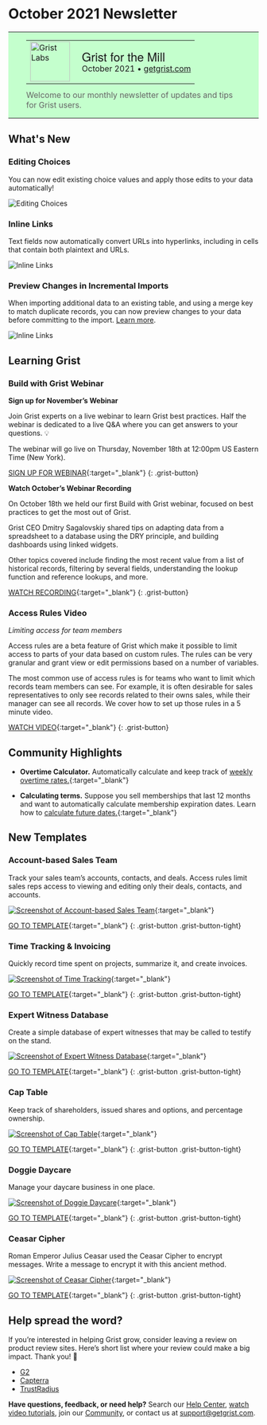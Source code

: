 # October 2021 Newsletter

<style>
  /* restore some poorly overridden defaults */
  .newsletter-header .table {
    background-color: initial;
    border: initial;
  }
  .newsletter-header .table > tbody > tr > td {
    padding: initial;
    border: initial;
    vertical-align: initial;
  }
  .newsletter-header img.header-img {
    padding: initial;
    max-width: initial;
    display: initial;
    padding: initial;
    line-height: initial;
    background-color: initial;
    border: initial;
    border-radius: initial;
    margin: initial;
  }

  /* copy newsletter styles, with a prefix for sufficient specificity */
  .newsletter-header .header {
    border: none;
    padding: 0;
    margin: 0;
  }
  .newsletter-header table > tbody > tr > td.header-image {
    width: 80px;
    padding-right: 16px;
  }
  .newsletter-header table > tbody > tr > td.header-text {
    background-color: #c4ffcd;
    padding: 16px 36px;
  }
  .newsletter-header table.header-top {
    border: none;
    padding: 0;
    margin: 0;
    width: 100%;
  }
  .header-title {
    font-family: Helvetica Neue, Helvetica, Arial, sans-serif;
    font-size: 24px;
    line-height: 28px;
  }
  .header-month {
  }
  .header-welcome {
    margin-top: 12px;
    color: #666666;
  }
</style>
<div class="newsletter-header">
<table class="header" cellpadding="0" cellspacing="0" border="0"><tr>
  <td class="header-text">
    <table class="header-top"><tr>
      <td class="header-image">
        <a href="https://www.getgrist.com">
          <img class="header-img" src="/images/newsletters/2020-10/pumpkin-logo.png" width="80" height="80" alt="Grist Labs" border="0">
        </a>
      </td>
      <td class="header-top-text">
        <div class="header-title">Grist for the Mill</div>
        <div class="header-month">October 2021
          &#8226; <a href="https://www.getgrist.com/">getgrist.com</a></div>
      </td>
    </tr></table>
    <div class="header-welcome">
      Welcome to our monthly newsletter of updates and tips for Grist users.
    </div>
  </td>
</tr></table>
</div>

## What's New

### Editing Choices

You can now edit existing choice values and apply those edits to your data automatically!

![Editing Choices](../images/newsletters/2021-10/editing-choices.gif)

### Inline Links

Text fields now automatically convert URLs into hyperlinks, including in cells that contain both plaintext and URLs.

![Inline Links](../images/newsletters/2021-10/inline-links.png)

### Preview Changes in Incremental Imports

When importing additional data to an existing table, and using a merge key to match duplicate records, you can now preview changes to your data before committing to the import. [Learn more](../en/imports.md#updating-existing-records).

![Inline Links](../images/newsletters/2021-10/preview-import-changes.gif)

## Learning Grist

### Build with Grist Webinar

**Sign up for November’s Webinar**

Join Grist experts on a live webinar to learn Grist best practices. Half the webinar is dedicated to a live Q&A where you can get answers to your questions. 💡

The webinar will go live on Thursday, November 18th at 12:00pm US Eastern Time (New York).


[SIGN UP FOR WEBINAR](https://www.getgrist.com/learn-grist-webinar/){:target="\_blank"}
{: .grist-button}

**Watch October’s Webinar Recording**

On October 18th we held our first Build with Grist webinar, focused on best practices to get the most out of Grist. 

Grist CEO Dmitry Sagalovskiy shared tips on adapting data from a spreadsheet to a database using the DRY principle, and building dashboards using linked widgets. 

Other topics covered include finding the most recent value from a list of historical records, filtering by several fields, understanding the lookup function and reference lookups, and more.

[WATCH RECORDING](https://www.youtube.com/watch?v=PpEs2S_0bGE){:target="\_blank"}
{: .grist-button}

### Access Rules Video

*Limiting access for team members*

Access rules are a beta feature of Grist which make it possible to limit access to parts of your data based on custom rules. The rules can be very granular and grant view or edit permissions based on a number of variables.

The most common use of access rules is for teams who want to limit which records team members can see. For example, it is often desirable for sales representatives to only see records related to their owns sales, while their manager can see all records. We cover how to set up those rules in a 5 minute video.

[WATCH VIDEO](https://youtu.be/ZL3rHdAZzfY){:target="\_blank"}
{: .grist-button}

## Community Highlights

* **Overtime Calculator.** Automatically calculate and keep track of [weekly overtime rates.](https://community.getgrist.com/t/over-time-calculator/){:target="\_blank"} 

* **Calculating terms.** Suppose you sell memberships that last 12 months and want to automatically calculate membership expiration dates. Learn how to [calculate future dates.](https://community.getgrist.com/t/what-formula-do-i-use-to-calculate-a-12-month-term-eg-enter-date-into-cell-1-and-then-cell-2-calculates-a-date-12-months-on/){:target="\_blank"}

## New Templates

### Account-based Sales Team

Track your sales team’s accounts, contacts, and deals. Access rules limit sales reps access to viewing and editing only their deals, contacts, and accounts.

[![Screenshot of Account-based Sales Team](../images/newsletters/2021-10/account-based-sales-team.png)](https://templates.getgrist.com/38Dz6nMtzvwC/Account-based-Sales-Team){:target="\_blank"}

[GO TO TEMPLATE](https://templates.getgrist.com/38Dz6nMtzvwC/Account-based-Sales-Team){:target="\_blank"}
{: .grist-button .grist-button-tight}

### Time Tracking & Invoicing

Quickly record time spent on projects, summarize it, and create invoices.

[![Screenshot of Time Tracking](../images/newsletters/2021-10/time-tracking.png)](https://templates.getgrist.com/bReAxyLmzmEQ/Tracking-Time-Invoicing){:target="\_blank"}

[GO TO TEMPLATE](https://templates.getgrist.com/bReAxyLmzmEQ/Tracking-Time-Invoicing){:target="\_blank"}
{: .grist-button .grist-button-tight}

### Expert Witness Database

Create a simple database of expert witnesses that may be called to testify on the stand.

[![Screenshot of Expert Witness Database](../images/newsletters/2021-10/expert-witness-database.png)](https://templates.getgrist.com/pwGTfus26ck8/Expert-Witness-Database/){:target="\_blank"}

[GO TO TEMPLATE](https://templates.getgrist.com/pwGTfus26ck8/Expert-Witness-Database/){:target="\_blank"}
{: .grist-button .grist-button-tight}

### Cap Table

Keep track of shareholders, issued shares and options, and percentage ownership.

[![Screenshot of Cap Table](../images/newsletters/2021-10/cap-table.png)](https://templates.getgrist.com/iXggjrCPHut9/Cap-Table){:target="\_blank"}

[GO TO TEMPLATE](https://templates.getgrist.com/iXggjrCPHut9/Cap-Table){:target="\_blank"}
{: .grist-button .grist-button-tight}

### Doggie Daycare

Manage your daycare business in one place.

[![Screenshot of Doggie Daycare](../images/newsletters/2021-10/doggie-daycare.png)](https://templates.getgrist.com/vAcfEKLQf3YF/Doggie-Daycare/){:target="\_blank"}

[GO TO TEMPLATE](https://templates.getgrist.com/vAcfEKLQf3YF/Doggie-Daycare/){:target="\_blank"}
{: .grist-button .grist-button-tight}

### Ceasar Cipher

Roman Emperor Julius Ceasar used the Ceasar Cipher to encrypt messages. Write a message to encrypt it with this ancient method.

[![Screenshot of Ceasar Cipher](../images/newsletters/2021-10/ceasar-cipher.png)](https://templates.getgrist.com/n2se5cBJty1G/Caesar-Cipher-Fun/){:target="\_blank"}

[GO TO TEMPLATE](https://templates.getgrist.com/n2se5cBJty1G/Caesar-Cipher-Fun/){:target="\_blank"}
{: .grist-button .grist-button-tight}

## Help spread the word?
If you’re interested in helping Grist grow, consider leaving a review on product review sites. Here’s  short list where your review could make a big impact. Thank you! 🙏


* [G2](https://www.g2.com/products/grist/)
* [Capterra](https://www.capterra.com/p/232821/Grist/)
* [TrustRadius](https://www.trustradius.com/products/grist/)

**Have questions, feedback, or need help?** Search our [Help Center](../en/index.md), [watch video
tutorials](https://www.youtube.com/channel/UCx0ioQrrC-bIrkmZ7ZULr0g/playlists), join our
[Community](https://community.getgrist.com), or contact us at <support@getgrist.com>.